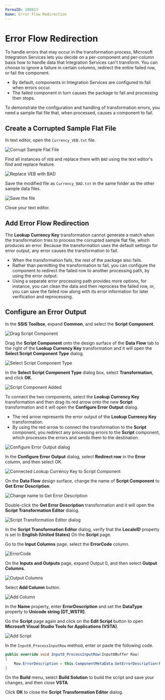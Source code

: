```yaml
---
PermaID: 100013
Name: Error Flow Redirection
---
```


# Error Flow Redirection

To handle errors that may occur in the transformation process, Microsoft Integration Services lets you decide on a per-component and per-column basis how to handle data that Integration Services can't transform. You can choose to ignore a failure in certain columns, redirect the entire failed row, or fail the component. 

 - By default, components in Integration Services are configured to fail when errors occur. 
 - The failed component in turn causes the package to fail and processing then stops.

To demonstrate the configuration and handling of transformation errors, you need a sample flat file that, when processed, causes a component to fail.

## Create a Corrupted Sample Flat File

In text editor, open the `Currency_VEB.txt` file.

<img src="images/error-flow-redirection-1.png" alt="Corrupt Sample Flat File">

Find all instances of `VEB` and replace them with `BAD` using the text editor's find and replace feature.

<img src="images/error-flow-redirection-2.png" alt="Replace VEB with BAD">

Save the modified file as `Currency_BAD.txt` in the same folder as the other sample data files.

<img src="images/error-flow-redirection-3.png" alt="Save the file">

Close your text editor.

## Add Error Flow Redirection

The **Lookup Currency Key** transformation cannot generate a match when the transformation tries to process the corrupted sample flat file, which produces an error. Because the transformation uses the default settings for error output, any error causes the transformation to fail. 

 - When the transformation fails, the rest of the package also fails.
 - Rather than permitting the transformation to fail, you can configure the component to redirect the failed row to another processing path, by using the error output. 
 - Using a separate error processing path provides more options, for instance, you can clean the data and then reprocess the failed row, or, you can save the failed row along with its error information for later verification and reprocessing.

## Configure an Error Output

In the **SSIS Toolbox**, expand **Common**, and select the **Script Component**.

<img src="images/error-flow-redirection-4.png" alt="Drag Script Component">

Drag the **Script Component** onto the design surface of the **Data Flow** tab to the right of the **Lookup Currency Key** transformation and it will open the **Select Script Component Type** dialog.

<img src="images/error-flow-redirection-5.png" alt="Select Script Component Type">

In the **Select Script Component Type** dialog box, select **Transformation**, and click **OK**.

<img src="images/error-flow-redirection-6.png" alt="Script Component Added">

To connect the two components, select the **Lookup Currency Key** transformation and then drag its red arrow onto the new **Script** transformation and it will open the **Configure Error Output** dialog.

 - The red arrow represents the error output of the **Lookup Currency Key** transformation. 
 - By using the red arrow to connect the transformation to the **Script** component, you redirect any processing errors to the **Script** component, which processes the errors and sends them to the destination.

<img src="images/error-flow-redirection-7.png" alt="Configure Error Output dialog">

In the **Configure Error Output** dialog, select **Redirect row** in the **Error** column, and then select OK.

<img src="images/error-flow-redirection-8.png" alt="Connected Lookup Currency Key to Script Component">

On the **Data Flow** design surface, change the name of **Script Component** to **Get Error Description**.

<img src="images/error-flow-redirection-9.png" alt="Change name to Get Error Description">

Double-click the **Get Error Description** transformation and it will open the **Script Transformation Editor** dialog.

<img src="images/error-flow-redirection-10.png" alt="Script Transformation Editor dialog">

In the **Script Transformation Editor** dialog, verify that the **LocaleID** property is set to **English (United States)** On the **Script** page.

Go to the **Input Columns** page, select the **ErrorCode** column.

<img src="images/error-flow-redirection-11.png" alt="ErrorCode">

On the **Inputs and Outputs** page, expand Output 0, and then select **Output Columns**.

<img src="images/error-flow-redirection-12.png" alt="Output Columns">

Select **Add Column** button.

<img src="images/error-flow-redirection-13.png" alt="Add Column">

In the **Name** property, enter **ErrorDescription** and set the **DataType** property to **Unicode string [DT_WSTR]**.

Go the **Script** page again and click on the **Edit Script** button to open **Microsoft Visual Studio Tools for Applications (VSTA)**. 

<img src="images/error-flow-redirection-14.png" alt="Add Script">

In the `Input0_ProcessInputRow` method, enter or paste the following code.

```csharp
public override void Input0_ProcessInputRow(Input0Buffer Row)
{
    Row.ErrorDescription = this.ComponentMetaData.GetErrorDescription(Row.ErrorCode);
}
```

On the **Build** menu, select **Build Solution** to build the script and save your changes, and then close **VSTA**.

Click **OK** to close the **Script Transformation Editor** dialog.